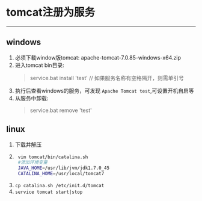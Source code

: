 # tomcat注册为服务
***

## windows
1. 必须下载window版tomcat:
   apache-tomcat-7.0.85-windows-x64.zip
1. 进入tomcat bin目录:
   >service.bat install 'test' // 如果服务名称有空格隔开，则需单引号
1. 执行后查看windows的服务，可发现 `Apache Tomcat test`,可设置开机自启等
1. 从服务中卸载:
   >service.bat remove 'test'

## linux
1. 下载并解压
1. ```bash
    vim tomcat/bin/catalina.sh
    #添加环境变量
    JAVA_HOME=/usr/lib/jvm/jdk1.7.0_45
    CATALINA_HOME=/usr/local/tomcat7
   ```
1. `cp catalina.sh /etc/init.d/tomcat`
1. `service tomcat start|stop`
